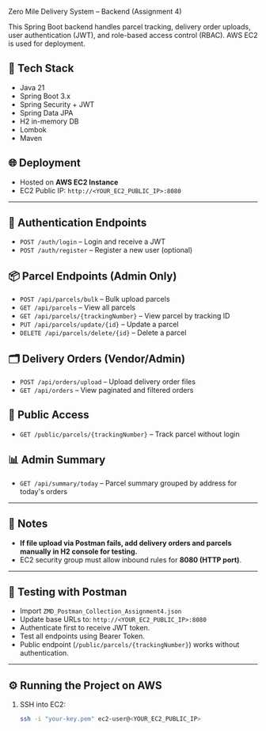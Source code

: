  Zero Mile Delivery System – Backend (Assignment 4)

This Spring Boot backend handles parcel tracking, delivery order uploads, user authentication (JWT), and role-based access control (RBAC). AWS EC2 is used for deployment.

## 🚀 Tech Stack
- Java 21
- Spring Boot 3.x
- Spring Security + JWT
- Spring Data JPA
- H2 in-memory DB
- Lombok
- Maven

## 🌐 Deployment
- Hosted on **AWS EC2 Instance**
- EC2 Public IP: `http://<YOUR_EC2_PUBLIC_IP>:8080`

---

## 🔑 Authentication Endpoints
- `POST /auth/login` – Login and receive a JWT
- `POST /auth/register` – Register a new user (optional)

## 📦 Parcel Endpoints (Admin Only)
- `POST /api/parcels/bulk` – Bulk upload parcels
- `GET /api/parcels` – View all parcels
- `GET /api/parcels/{trackingNumber}` – View parcel by tracking ID
- `PUT /api/parcels/update/{id}` – Update a parcel
- `DELETE /api/parcels/delete/{id}` – Delete a parcel

## 🗂️ Delivery Orders (Vendor/Admin)
- `POST /api/orders/upload` – Upload delivery order files
- `GET /api/orders` – View paginated and filtered orders

## 📂 Public Access
- `GET /public/parcels/{trackingNumber}` – Track parcel without login

## 📊 Admin Summary
- `GET /api/summary/today` – Parcel summary grouped by address for today's orders

---

## 📝 Notes
- **If file upload via Postman fails, add delivery orders and parcels manually in H2 console for testing.**
- EC2 security group must allow inbound rules for **8080 (HTTP port)**.

---

## 🧪 Testing with Postman
- Import `ZMD_Postman_Collection_Assignment4.json`
- Update base URLs to: `http://<YOUR_EC2_PUBLIC_IP>:8080`
- Authenticate first to receive JWT token.
- Test all endpoints using Bearer Token.
- Public endpoint (`/public/parcels/{trackingNumber}`) works without authentication.

---

## ⚙️ Running the Project on AWS
1. SSH into EC2:
   ```bash
   ssh -i "your-key.pem" ec2-user@<YOUR_EC2_PUBLIC_IP>

